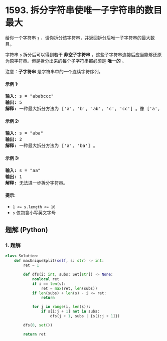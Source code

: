 # 1593. 拆分字符串使唯一子字符串的数目最大
给你一个字符串 `s` ，请你拆分该字符串，并返回拆分后唯一子字符串的最大数目。

字符串 `s` 拆分后可以得到若干 **非空子字符串** ，这些子字符串连接后应当能够还原为原字符串。但是拆分出来的每个子字符串都必须是 **唯一的** 。

注意：**子字符串** 是字符串中的一个连续字符序列。

#### 示例 1:
<pre>
<strong>输入:</strong> s = "ababccc"
<strong>输出:</strong> 5
<strong>解释:</strong> 一种最大拆分方法为 ['a', 'b', 'ab', 'c', 'cc'] 。像 ['a', 'b', 'a', 'b', 'c', 'cc'] 这样拆分不满足题目要求，因为其中的 'a' 和 'b' 都出现了不止一次。
</pre>

#### 示例 2:
<pre>
<strong>输入:</strong> s = "aba"
<strong>输出:</strong> 2
<strong>解释:</strong> 一种最大拆分方法为 ['a', 'ba'] 。
</pre>

#### 示例 3:
<pre>
<strong>输入:</strong> s = "aa"
<strong>输出:</strong> 1
<strong>解释:</strong> 无法进一步拆分字符串。
</pre>

#### 提示:
* `1 <= s.length <= 16`
* `s` 仅包含小写英文字母

## 题解 (Python)

### 1. 题解
```Python
class Solution:
    def maxUniqueSplit(self, s: str) -> int:
        ret = 1

        def dfs(i: int, subs: Set[str]) -> None:
            nonlocal ret
            if i == len(s):
                ret = max(ret, len(subs))
            if len(subs) + len(s) - i <= ret:
                return

            for j in range(i, len(s)):
                if s[i:j + 1] not in subs:
                    dfs(j + 1, subs | {s[i:j + 1]})

        dfs(0, set())

        return ret
```
